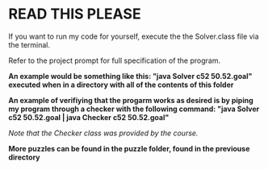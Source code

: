 # READ THIS PLEASE

If you want to run my code for yourself, execute the the Solver.class file via the terminal.

Refer to the project prompt for full specification of the program.

**An example would be something like this: "java Solver c52 50.52.goal" executed when in a directory with all of the contents of this folder**

**An example of verifiying that the progarm works as desired is by piping my program through a checker with the following command: "java Solver c52 50.52.goal | java Checker c52 50.52.goal"**

*Note that the Checker class was provided by the course.*


__More puzzles can be found in the puzzle folder, found in the previouse directory__